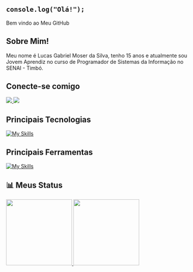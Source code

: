 ## <code>console.log("Olá!");</code>

Bem vindo ao Meu GitHub

## Sobre Mim!
Meu nome é Lucas Gabriel Moser da Silva, tenho 15 anos e atualmente sou Jovem Aprendiz no curso de Programador de Sistemas da Informação no SENAI - Timbó.

## Conecte-se comigo
<div> 
  <a href="mailto:lucas.moserdasilva@gmail.com" target="_blank">
    <img src="https://img.shields.io/badge/-Gmail-%23333?style=for-the-badge&logo=gmail&logoColor=white" target="_blank">
  </a>
  <a href="https://www.instagram.com/japa_ms08" target="_blank">
    <img src="https://img.shields.io/badge/-Instagram-%23E4405F?style=for-the-badge&logo=instagram&logoColor=white" target="_blank">
  </a>
</div>

## Principais Tecnologias
[![My Skills](https://skillicons.dev/icons?i=js,html,css,typescript,react,tailwind,java,spring,mysql&theme=dark)](https://skillicons.dev)

## Principais Ferramentas
[![My Skills](https://skillicons.dev/icons?i=vscode,figma&theme=dark)](https://skillicons.dev)

## 📊 Meus Status
<table>
 <a href="https://github.com/lucas-g-silva">
  <img height="180em" src="https://github-readme-stats.vercel.app/api?username=lucas-g-silva&show_icons=true&theme=transparent&include_all_commits=true&count_private=true&hide_border=true"/>
  <img height="180em" src="https://github-readme-stats.vercel.app/api/top-langs/?username=lucas-g-silva&layout=compact&langs_count=6&theme=transparent&hide_border=true"/>
</table>




